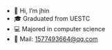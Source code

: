 - 👋 Hi, I’m jhin
- 🎓 Graduated from UESTC
- 💻 Majored in computer science
- 👀 Mail: 1577493664@qq.com

<!---
jhinkoo331/jhinkoo331 is a ✨ special ✨ repository because its `README.md` (this file) appears on your GitHub profile.
You can click the Preview link to take a look at your changes.
--->
